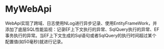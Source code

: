 # MyWebApi
WebApi实现了跨域、日志使用NLog进行异步记录、使用EntityFrameWork，并添加了底层SQL性能监视：记录EF上下文执行的异常、SqlQuery执行的异常、EF事务执行的异常。当EF上下文生成的Sql语句或者SqlQuery的执行时间超过某个配置值(如50毫秒)就进行记录。


